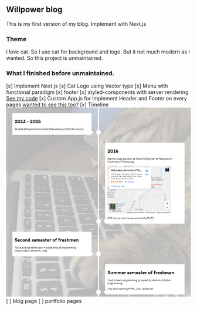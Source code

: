 ## Willpower blog

This is my first version of my blog. Implement with Next.js

### Theme

I love cat. So I use cat for background and logo.
But it not much modern as I wanted. So this project is unmaintained.

### What I finished before unmaintained.

[x] Implement Next.js
[x] Cat Logo using Vector type
[x] Menu with functional paradigm
[x] footer
[x] styled-components with server rendering [See my code](https://github.com/Ryan-Willpower/willpower-blog-v1/blob/master/pages/_document.js)
[x] Custom App.js for Implement Header and Footer on every pages [wanted to see this too?](https://github.com/Ryan-Willpower/willpower-blog-v1/blob/master/pages/_app.js)
[x] Timeline
![Timeline](./static/Timeline.PNG)
[ ] blog page
[ ] portfolio pages
